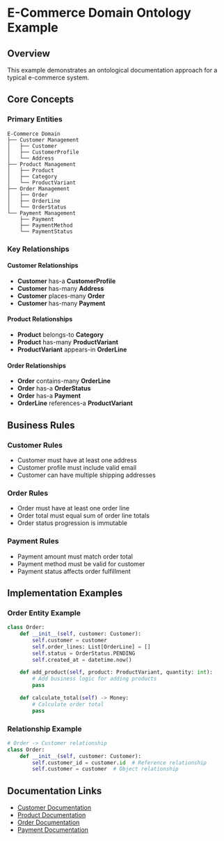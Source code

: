 # E-Commerce Domain Ontology Example

## Overview
This example demonstrates an ontological documentation approach for a typical e-commerce system.

## Core Concepts

### Primary Entities
```
E-Commerce Domain
├── Customer Management
│   ├── Customer
│   ├── CustomerProfile
│   └── Address
├── Product Management
│   ├── Product
│   ├── Category
│   └── ProductVariant
├── Order Management
│   ├── Order
│   ├── OrderLine
│   └── OrderStatus
└── Payment Management
    ├── Payment
    ├── PaymentMethod
    └── PaymentStatus
```

### Key Relationships

#### Customer Relationships
- **Customer** has-a **CustomerProfile**
- **Customer** has-many **Address**
- **Customer** places-many **Order**
- **Customer** has-many **Payment**

#### Product Relationships
- **Product** belongs-to **Category**
- **Product** has-many **ProductVariant**
- **ProductVariant** appears-in **OrderLine**

#### Order Relationships
- **Order** contains-many **OrderLine**
- **Order** has-a **OrderStatus**
- **Order** has-a **Payment**
- **OrderLine** references-a **ProductVariant**

## Business Rules

### Customer Rules
- Customer must have at least one address
- Customer profile must include valid email
- Customer can have multiple shipping addresses

### Order Rules
- Order must have at least one order line
- Order total must equal sum of order line totals
- Order status progression is immutable

### Payment Rules
- Payment amount must match order total
- Payment method must be valid for customer
- Payment status affects order fulfillment

## Implementation Examples

### Order Entity Example
```python
class Order:
    def __init__(self, customer: Customer):
        self.customer = customer
        self.order_lines: List[OrderLine] = []
        self.status = OrderStatus.PENDING
        self.created_at = datetime.now()

    def add_product(self, product: ProductVariant, quantity: int):
        # Add business logic for adding products
        pass

    def calculate_total(self) -> Money:
        # Calculate order total
        pass
```

### Relationship Example
```python
# Order -> Customer relationship
class Order:
    def __init__(self, customer: Customer):
        self.customer_id = customer.id  # Reference relationship
        self.customer = customer  # Object relationship
```

## Documentation Links
- [Customer Documentation](customer-concept.md)
- [Product Documentation](product-concept.md)
- [Order Documentation](order-concept.md)
- [Payment Documentation](payment-concept.md)
